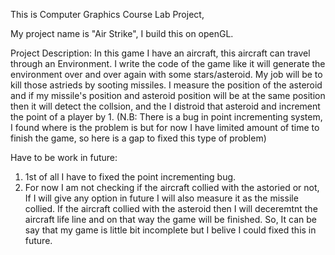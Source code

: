 This is Computer Graphics Course Lab Project, 

My project name is "Air Strike", I build this on openGL. 

Project Description:
In this game I have an aircraft, this aircraft can travel through an Environment. I write the 
code of the game like it will generate the environment over and over again with some 
stars/asteroid. My job will be to kill those astrieds by sooting missiles. I measure the position
of the asteroid and if my missile's position and asteroid position will be at the same position
then it will detect the collsion, and the I distroid that asteroid and increment the point of 
a player by 1. (N.B: There is a bug in point incrementing system, I found where is the problem is but
for now I have limited amount of time to finish the game, so here is a gap to fixed this type of problem)

Have to be work in future:
1) 1st of all I have to fixed the point incrementing bug.
2) For now I am not checking if the aircraft collied with the astoried or not, If I will give any
   option in future I will also measure it as the missile collied. If the aircraft collied with the
   asteroid then I will deceremtnt the aircraft life line and on that way the game will be finished.
   So, It can be say that my game is little bit incomplete but I belive I could fixed this in
   future.